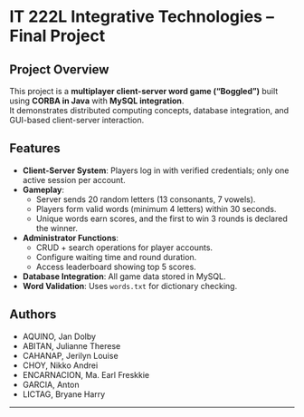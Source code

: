 # IT 222L Integrative Technologies – Final Project

## Project Overview
This project is a **multiplayer client-server word game (“Boggled”)** built using **CORBA in Java** with **MySQL integration**.  
It demonstrates distributed computing concepts, database integration, and GUI-based client-server interaction.

## Features
- **Client-Server System**: Players log in with verified credentials; only one active session per account.  
- **Gameplay**:  
  - Server sends 20 random letters (13 consonants, 7 vowels).  
  - Players form valid words (minimum 4 letters) within 30 seconds.  
  - Unique words earn scores, and the first to win 3 rounds is declared the winner.  
- **Administrator Functions**:  
  - CRUD + search operations for player accounts.  
  - Configure waiting time and round duration.  
  - Access leaderboard showing top 5 scores.  
- **Database Integration**: All game data stored in MySQL.  
- **Word Validation**: Uses `words.txt` for dictionary checking.   

## Authors
- AQUINO, Jan Dolby
- ABITAN, Julianne Therese
- CAHANAP, Jerilyn Louise
- CHOY, Nikko Andrei
- ENCARNACION, Ma. Earl Freskkie
- GARCIA, Anton
- LICTAG, Bryane Harry
---
